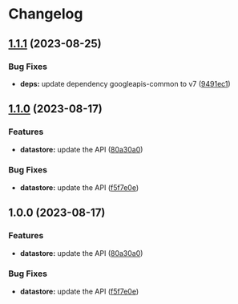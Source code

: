 # Changelog

## [1.1.1](https://github.com/googleapis/google-api-nodejs-client/compare/datastore-v1.1.0...datastore-v1.1.1) (2023-08-25)


### Bug Fixes

* **deps:** update dependency googleapis-common to v7 ([9491ec1](https://github.com/googleapis/google-api-nodejs-client/commit/9491ec1cdc3c413e7d73edcfcd59cf5c28a7c855))

## [1.1.0](https://github.com/googleapis/google-api-nodejs-client/compare/datastore-v1.0.0...datastore-v1.1.0) (2023-08-17)


### Features

* **datastore:** update the API ([80a30a0](https://github.com/googleapis/google-api-nodejs-client/commit/80a30a04e2b329fa7dcdfc58c4b584c66d9e3e9e))


### Bug Fixes

* **datastore:** update the API ([f5f7e0e](https://github.com/googleapis/google-api-nodejs-client/commit/f5f7e0e81bc891e679d848602ddfb81f9ade6bfa))

## 1.0.0 (2023-08-17)


### Features

* **datastore:** update the API ([80a30a0](https://github.com/googleapis/google-api-nodejs-client/commit/80a30a04e2b329fa7dcdfc58c4b584c66d9e3e9e))


### Bug Fixes

* **datastore:** update the API ([f5f7e0e](https://github.com/googleapis/google-api-nodejs-client/commit/f5f7e0e81bc891e679d848602ddfb81f9ade6bfa))
